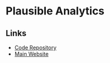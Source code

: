 # Plausible Analytics

<!--
https://artifacthub.io/packages/helm/open-8gears/plausible-analytics
-->

## Links

- [Code Repository](https://github.com/plausible/analytics)
- [Main Website](https://plausible.io/)
